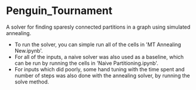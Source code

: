 # Penguin_Tournament

A solver for finding sparesly connected partitions in a graph using simulated annealing. 

- To run the solver, you can simple run all of the cells in 'MT Annealing New.ipynb'.
- For all of the inputs, a naive solver was also used as a baseline, which can be run by running the cells in 'Naive Partitioning.ipynb'.
- For inputs which did poorly, some hand tuning with the time spent and number of steps was also done with the annealing solver, by running the solve method.
